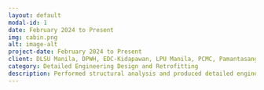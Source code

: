 ```yaml
---
layout: default
modal-id: 1
date: February 2024 to Present
img: cabin.png
alt: image-alt
project-date: February 2024 to Present
client: DLSU Manila, DPWH, EDC-Kidapawan, LPU Manila, PCMC, Pamantasang Lungsod ng Pasig (PLP)
category: Detailed Engineering Design and Retrofitting
description: Performed structural analysis and produced detailed engineering design of Low to Mid-rise Buildings such as Structural Retrofit Plans, Design and Detailing plans, As-Found & As Built Plans in accordance with NSCP, ACI, and AISC Standards. 
---
```

